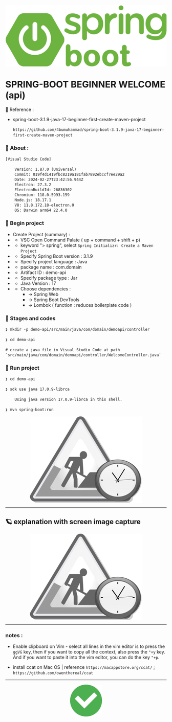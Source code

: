<p align="center">
    <img src="./gambar-petunjuk/spring-boot_logo.png" alt="spring-boot_logo" style="display: block; margin: 0 auto;">
</p>


# SPRING-BOOT BEGINNER WELCOME (api)


&#x1F682; Reference :

- spring-boot-3.1.9-java-17-beginner-first-create-maven-project

    `https://github.com/4bumuhammad/spring-boot-3.1.9-java-17-beginner-first-create-maven-project`



### &#x1F530; About :

    [Visual Studio Code]

        Version: 1.87.0 (Universal)
        Commit: 019f4d1419fbc8219a181fab7892ebccf7ee29a2
        Date: 2024-02-27T23:42:56.944Z
        Electron: 27.3.2
        ElectronBuildId: 26836302
        Chromium: 118.0.5993.159
        Node.js: 18.17.1
        V8: 11.8.172.18-electron.0
        OS: Darwin arm64 22.4.0


### &#x1F530; Begin project

- Create Project (summary) :
-  - VSC Open Command Palate ( up + command + shift + p)
-  - keyword "> spring", select `Spring Initializr: Create a Maven Project`
-  - Specify Spring Boot version : 3.1.9
-  - Specify project language : Java
-  - package name : com.domain
-  - Artifact ID : demo-api
-  - Specify package type : Jar
-  - Java Version : 17
-  - Choose dependencies : 
        - -> Spring Web
        - -> Spring Boot DevTools
        - -> Lombok ( function : reduces boilerplate code )


 ### &#x1F530; Stages and codes

    ❯ mkdir -p demo-api/src/main/java/com/domain/demoapi/controller

    ❯ cd demo-api

    # create a java file in Visual Studio Code at path `src/main/java/com/domain/demoapi/controller/WelcomeController.java`
   



 ### &#x1F530; Run project

    ❯ cd demo-api

    ❯ sdk use java 17.0.9-librca

        Using java version 17.0.9-librca in this shell.

    ❯ mvn spring-boot:run


<p align="center">
    <img src="./gambar-petunjuk/underconstruction.png" alt="underconstruction" style="display: block; margin: 0 auto;">
</p>

---

## &#x1FA90; explanation with screen image capture

<p align="center">
    <img src="./gambar-petunjuk/underconstruction.png" alt="underconstruction" style="display: block; margin: 0 auto;">
</p>

---


### notes :

- Enable clipboard on Vim - select all lines in the vim editor is to press the `ggVG` key, then if you want to copy all the context, also press the `"+y` key. And if you want to paste it into the vim editor, you can do the key `"+p`.

- install ccat on Mac OS | reference `https://macappstore.org/ccat/` ; `https://github.com/owenthereal/ccat`

---

<p align="center">
    <img src="./gambar-petunjuk/Done-100.png" alt="done" style="display: block; margin: 0 auto;">
</p>